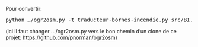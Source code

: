 Pour convertir:

<pre>
python …/ogr2osm.py -t traducteur-bornes-incendie.py src/BI.shp -o osm/bornes-incendie.osm -f
</pre>

(ici il faut changer …/ogr2osm.py vers le bon chemin d’un clone de ce projet: https://github.com/pnorman/ogr2osm)
